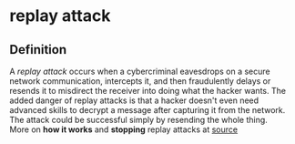 # replay attack
## Definition

A _replay attack_ occurs when a cybercriminal eavesdrops on a secure network communication, intercepts it, and then fraudulently delays or resends it to misdirect the receiver into doing what the hacker wants. The added danger of replay attacks is that a hacker doesn't even need advanced skills to decrypt a message after capturing it from the network. The attack could be successful simply by resending the whole thing.  
More on **how it works** and **stopping** replay attacks at [source](https://www.kaspersky.com/resource-center/definitions/replay-attack)
